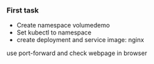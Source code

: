 ### First task

- Create namespace volumedemo
- Set kubectl to namespace
- create deployment and service image: nginx

use port-forward and check webpage in browser
